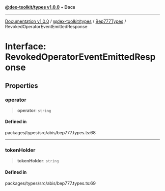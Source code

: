 [**@dex-toolkit/types v1.0.0**](../../../README.md) • **Docs**

***

[Documentation v1.0.0](../../../../../packages.md) / [@dex-toolkit/types](../../../README.md) / [Bep777Types](../README.md) / RevokedOperatorEventEmittedResponse

# Interface: RevokedOperatorEventEmittedResponse

## Properties

### operator

> **operator**: `string`

#### Defined in

packages/types/src/abis/bep777.types.ts:68

***

### tokenHolder

> **tokenHolder**: `string`

#### Defined in

packages/types/src/abis/bep777.types.ts:69
